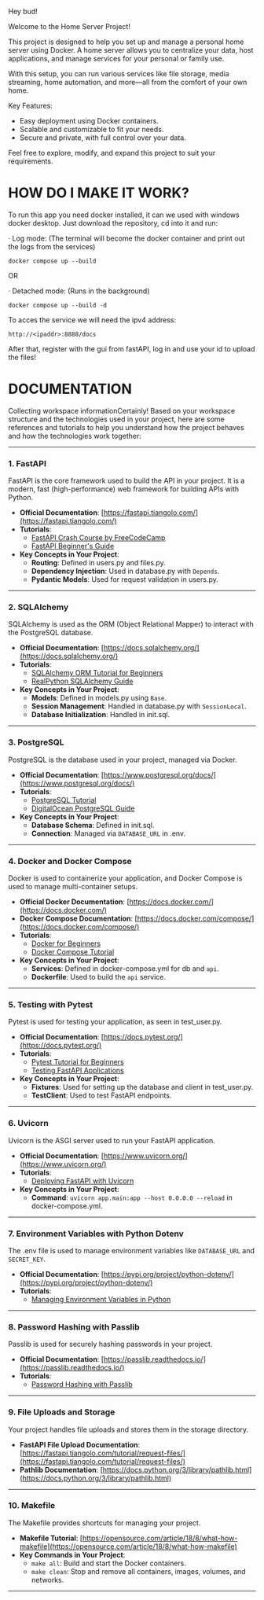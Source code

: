 Hey bud!

Welcome to the Home Server Project!

This project is designed to help you set up and manage a personal home server using Docker. 
A home server allows you to centralize your data, host applications, 
and manage services for your personal or family use. 

With this setup, you can run various services like 
file storage, media streaming, home automation, and more—all from the comfort of your own home.

Key Features:
- Easy deployment using Docker containers.
- Scalable and customizable to fit your needs.
- Secure and private, with full control over your data.

Feel free to explore, modify, and expand this project to suit your requirements.

# HOW DO I MAKE IT WORK?

To run this app you need docker installed, it can we used with windows docker desktop.
Just download the repository, cd into it and run:

 · Log mode:
(The terminal will become the docker container and print out the logs from the services)
```
docker compose up --build
```

OR

 · Detached mode:
(Runs in the background)
```
docker compose up --build -d
```

To acces the service we will need the ipv4 address:
```
http://<ipaddr>:8888/docs
```

After that, register with the gui from fastAPI, log in and use your id to upload the files!



# DOCUMENTATION 

Collecting workspace informationCertainly! Based on your workspace structure and the technologies used in your project, here are some references and tutorials to help you understand how the project behaves and how the technologies work together:

---

### **1. FastAPI**
FastAPI is the core framework used to build the API in your project. It is a modern, fast (high-performance) web framework for building APIs with Python.

- **Official Documentation**: [https://fastapi.tiangolo.com/](https://fastapi.tiangolo.com/)
- **Tutorials**:
  - [FastAPI Crash Course by FreeCodeCamp](https://www.youtube.com/watch?v=0sOvCWFmrtA)
  - [FastAPI Beginner's Guide](https://testdriven.io/blog/fastapi-intro/)
- **Key Concepts in Your Project**:
  - **Routing**: Defined in users.py and files.py.
  - **Dependency Injection**: Used in database.py with `Depends`.
  - **Pydantic Models**: Used for request validation in users.py.

---

### **2. SQLAlchemy**
SQLAlchemy is used as the ORM (Object Relational Mapper) to interact with the PostgreSQL database.

- **Official Documentation**: [https://docs.sqlalchemy.org/](https://docs.sqlalchemy.org/)
- **Tutorials**:
  - [SQLAlchemy ORM Tutorial for Beginners](https://auth0.com/blog/sqlalchemy-orm-tutorial-for-python-developers/)
  - [RealPython SQLAlchemy Guide](https://realpython.com/python-sqlalchemy/)
- **Key Concepts in Your Project**:
  - **Models**: Defined in models.py using `Base`.
  - **Session Management**: Handled in database.py with `SessionLocal`.
  - **Database Initialization**: Handled in init.sql.

---

### **3. PostgreSQL**
PostgreSQL is the database used in your project, managed via Docker.

- **Official Documentation**: [https://www.postgresql.org/docs/](https://www.postgresql.org/docs/)
- **Tutorials**:
  - [PostgreSQL Tutorial](https://www.postgresqltutorial.com/)
  - [DigitalOcean PostgreSQL Guide](https://www.digitalocean.com/community/tutorials/how-to-install-and-use-postgresql-on-ubuntu-20-04)
- **Key Concepts in Your Project**:
  - **Database Schema**: Defined in init.sql.
  - **Connection**: Managed via `DATABASE_URL` in .env.

---

### **4. Docker and Docker Compose**
Docker is used to containerize your application, and Docker Compose is used to manage multi-container setups.

- **Official Docker Documentation**: [https://docs.docker.com/](https://docs.docker.com/)
- **Docker Compose Documentation**: [https://docs.docker.com/compose/](https://docs.docker.com/compose/)
- **Tutorials**:
  - [Docker for Beginners](https://docker-curriculum.com/)
  - [Docker Compose Tutorial](https://www.digitalocean.com/community/tutorials/how-to-install-and-use-docker-compose-on-ubuntu-20-04)
- **Key Concepts in Your Project**:
  - **Services**: Defined in docker-compose.yml for db and `api`.
  - **Dockerfile**: Used to build the `api` service.

---

### **5. Testing with Pytest**
Pytest is used for testing your application, as seen in test_user.py.

- **Official Documentation**: [https://docs.pytest.org/](https://docs.pytest.org/)
- **Tutorials**:
  - [Pytest Tutorial for Beginners](https://realpython.com/pytest-python-testing/)
  - [Testing FastAPI Applications](https://fastapi.tiangolo.com/tutorial/testing/)
- **Key Concepts in Your Project**:
  - **Fixtures**: Used for setting up the database and client in test_user.py.
  - **TestClient**: Used to test FastAPI endpoints.

---

### **6. Uvicorn**
Uvicorn is the ASGI server used to run your FastAPI application.

- **Official Documentation**: [https://www.uvicorn.org/](https://www.uvicorn.org/)
- **Tutorials**:
  - [Deploying FastAPI with Uvicorn](https://fastapi.tiangolo.com/deployment/)
- **Key Concepts in Your Project**:
  - **Command**: `uvicorn app.main:app --host 0.0.0.0 --reload` in docker-compose.yml.

---

### **7. Environment Variables with Python Dotenv**
The .env file is used to manage environment variables like `DATABASE_URL` and `SECRET_KEY`.

- **Official Documentation**: [https://pypi.org/project/python-dotenv/](https://pypi.org/project/python-dotenv/)
- **Tutorials**:
  - [Managing Environment Variables in Python](https://realpython.com/python-dotenv/)

---

### **8. Password Hashing with Passlib**
Passlib is used for securely hashing passwords in your project.

- **Official Documentation**: [https://passlib.readthedocs.io/](https://passlib.readthedocs.io/)
- **Tutorials**:
  - [Password Hashing with Passlib](https://www.geeksforgeeks.org/password-hashing-in-python-with-passlib/)

---

### **9. File Uploads and Storage**
Your project handles file uploads and stores them in the storage directory.

- **FastAPI File Upload Documentation**: [https://fastapi.tiangolo.com/tutorial/request-files/](https://fastapi.tiangolo.com/tutorial/request-files/)
- **Pathlib Documentation**: [https://docs.python.org/3/library/pathlib.html](https://docs.python.org/3/library/pathlib.html)

---

### **10. Makefile**
The Makefile provides shortcuts for managing your project.

- **Makefile Tutorial**: [https://opensource.com/article/18/8/what-how-makefile](https://opensource.com/article/18/8/what-how-makefile)
- **Key Commands in Your Project**:
  - `make all`: Build and start the Docker containers.
  - `make clean`: Stop and remove all containers, images, volumes, and networks.

---

### 